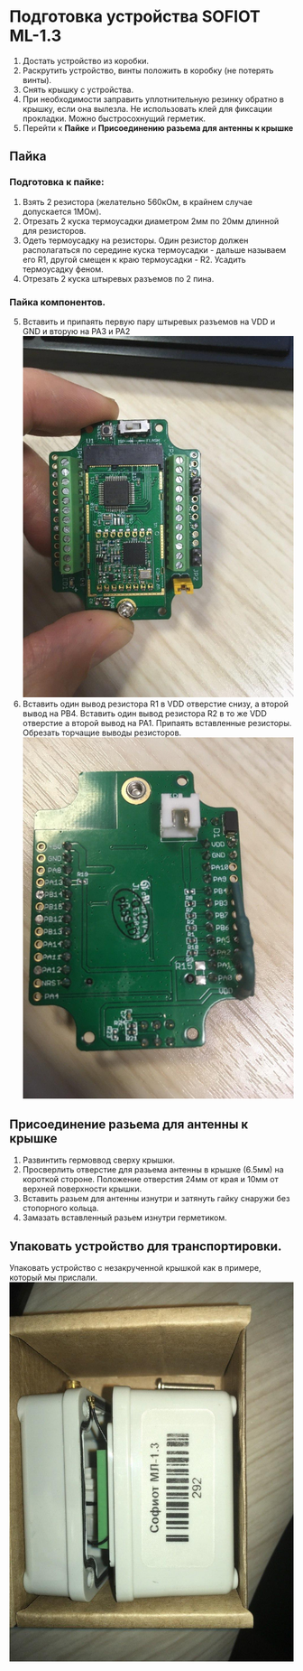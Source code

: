 # Подготовка устройства SOFIOT ML-1.3
1. Достать устройство из коробки.
2. Раскрутить устройство, винты положить в коробку (не потерять винты).
3. Снять крышку с устройства.
4. При необходимости заправить уплотнительную резинку обратно в крышку, если она вылезла. Не использовать клей для фиксации прокладки.
Можно быстросохнущий герметик.
5. Перейти к **Пайке** и **Присоединению разьема для антенны к крышке**

## Пайка

### Подготовка к пайке:
1. Взять 2 резистора (желательно 560кОм, в крайнем случае допускается 1МОм).
2. Отрезать 2 куска термоусадки диаметром 2мм по 20мм длинной для резисторов.
3. Одеть термоусадку на резисторы. Один резистор должен располагаться по середине куска термоусадки - дальше называем его R1, другой смещен к краю термоусадки - R2. Усадить термоусадку феном.
4. Отрезать 2 куска штыревых разъемов по 2 пина.

### Пайка компонентов.
5. Вставить и припаять первую пару штыревых разъемов на VDD и GND и вторую на PA3 и PA2
![пайка штырьков](pictures/pins.jpg)
6. Вставить один вывод резистора R1 в VDD отверстие снизу, а второй вывод на PB4. Вставить один вывод резистора R2 в то же VDD отверстие а второй вывод на PA1. 
Припаять вставленные резисторы. Обрезать торчащие выводы резисторов.
![пайка резисторов](pictures/res.jpg)

## Присоединение разьема для антенны к крышке
1. Развинтить гермоввод сверху крышки.
2. Просверлить отверстие для разьема антенны в крышке (6.5мм) на короткой стороне. Положение отверстия 24мм от края и 10мм от верхней поверхности крышки.
3. Вставить разьем для антенны изнутри и затянуть гайку снаружи без стопорного кольца.
4. Замазать вставленный разьем изнутри герметиком.

## Упаковать устройство для транспортировки.
Упаковать устройство с незакрученной крышкой как в примере, который мы прислали.
![пайка резисторов](pictures/pack.jpg)